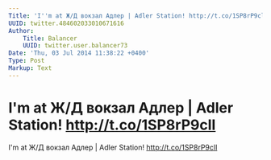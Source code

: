 ```yaml
---
Title: 'I''m at Ж/Д вокзал Адлер | Adler Station! http://t.co/1SP8rP9clI'
UUID: twitter.484602033010671616
Author:
    Title: Balancer
    UUID: twitter.user.balancer73
Date: 'Thu, 03 Jul 2014 11:38:22 +0400'
Type: Post
Markup: Text
---
```


# I'm at Ж/Д вокзал Адлер | Adler Station! http://t.co/1SP8rP9clI

I'm at Ж/Д вокзал Адлер | Adler Station!
http://t.co/1SP8rP9clI
